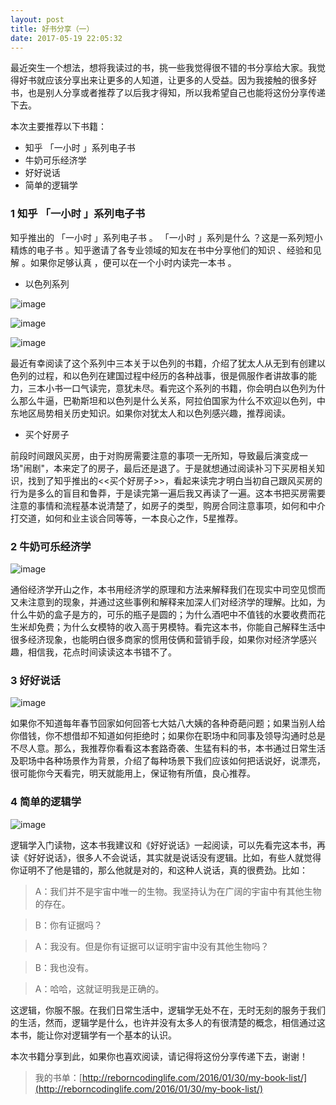 ```yaml
---
layout: post
title: 好书分享（一）
date: 2017-05-19 22:05:32
---
```


最近突生一个想法，想将我读过的书，挑一些我觉得很不错的书分享给大家。我觉得好书就应该分享出来让更多的人知道，让更多的人受益。因为我接触的很多好书，也是别人分享或者推荐了以后我才得知，所以我希望自己也能将这份分享传递下去。

本次主要推荐以下书籍：

- 知乎 「一小时 」系列电子书
- 牛奶可乐经济学
- 好好说话
- 简单的逻辑学

### 1 知乎 「一小时 」系列电子书

知乎推出的 「一小时 」系列电子书 。 「一小时 」系列是什么 ？这是一系列短小精炼的电子书 。知乎邀请了各专业领域的知友在书中分享他们的知识 、经验和见解 。如果你足够认真 ，便可以在一个小时内读完一本书 。

- 以色列系列 

![image](https://images-cn.ssl-images-amazon.com/images/I/51PMXkfwrgL._SY346_.jpg)

![image](https://images-cn.ssl-images-amazon.com/images/I/51S%2BuSZc1EL._SY346_.jpg)

![image](https://images-cn.ssl-images-amazon.com/images/I/419M1Svf1JL.jpg)

最近有幸阅读了这个系列中三本关于以色列的书籍，介绍了犹太人从无到有创建以色列的过程，和以色列在建国过程中经历的各种战事，很是佩服作者讲故事的能力，三本小书一口气读完，意犹未尽。看完这个系列的书籍，你会明白以色列为什么那么牛逼，巴勒斯坦和以色列是什么关系，阿拉伯国家为什么不欢迎以色列，中东地区局势相关历史知识。如果你对犹太人和以色列感兴趣，推荐阅读。

- 买个好房子

前段时间跟风买房，由于对购房需要注意的事项一无所知，导致最后演变成一场"闹剧"，本来定了的房子，最后还是退了。于是就想通过阅读补习下买房相关知识，找到了知乎推出的<<买个好房子>>，看起来读完才明白当初自己跟风买房的行为是多么的盲目和鲁莽，于是读完第一遍后我又再读了一遍。这本书把买房需要注意的事情和流程基本说清楚了，如房子的类型，购房合同注意事项，如何和中介打交道，如何和业主谈合同等等，一本良心之作，5星推荐。


### 2 牛奶可乐经济学

![image](https://images-cn.ssl-images-amazon.com/images/I/51Bd7e4LFjL._SX260_.jpg)

通俗经济学开山之作，本书用经济学的原理和方法来解释我们在现实中司空见惯而又未注意到的现象，并通过这些事例和解释来加深人们对经济学的理解。比如，为什么牛奶的盒子是方的，可乐的瓶子是圆的；为什么酒吧中不值钱的水要收费而花生米却免费；为什么女模特的收入高于男模特。看完这本书，你能自己解释生活中很多经济现象，也能明白很多商家的惯用伎俩和营销手段，如果你对经济学感兴趣，相信我，花点时间读读这本书错不了。

### 3 好好说话

![image](https://images-cn.ssl-images-amazon.com/images/I/51vzIzzE2HL._SY346_.jpg)

如果你不知道每年春节回家如何回答七大姑八大姨的各种奇葩问题；如果当别人给你借钱，你不想借却不知道如何拒绝时；如果你在职场中和同事及领导沟通时总是不尽人意。那么，我推荐你看看这本套路奇袭、生猛有料的书，本书通过日常生活及职场中各种场景作为背景，介绍了每种场景下我们应该如何把话说好，说漂亮，很可能你今天看完，明天就能用上，保证物有所值，良心推荐。

### 4 简单的逻辑学

![image](https://images-cn.ssl-images-amazon.com/images/I/41I0jeL8ngL._SY346_.jpg)

逻辑学入门读物，这本书我建议和《好好说话》一起阅读，可以先看完这本书，再读《好好说话》，很多人不会说话，其实就是说话没有逻辑。比如，有些人就觉得你证明不了他是错的，那么他就是对的，和这种人说话，真的很费劲。比如：

> A：我们并不是宇宙中唯一的生物。我坚持认为在广阔的宇宙中有其他生物的存在。

> B：你有证据吗？

> A：我没有。但是你有证据可以证明宇宙中没有其他生物吗？

> B：我也没有。

> A：哈哈，这就证明我是正确的。

这逻辑，你服不服。在我们日常生活中，逻辑学无处不在，无时无刻的服务于我们的生活，然而，逻辑学是什么，也许并没有太多人的有很清楚的概念，相信通过这本书，能让你对逻辑学有一个基本的认识。

本次书籍分享到此，如果你也喜欢阅读，请记得将这份分享传递下去，谢谢！

> 我的书单：[http://reborncodinglife.com/2016/01/30/my-book-list/](http://reborncodinglife.com/2016/01/30/my-book-list/)